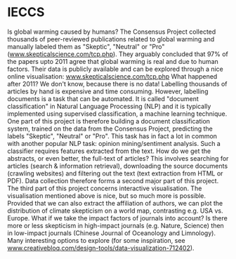 # IECCS
Is global warming caused by humans? The Consensus Project collected thousands of peer-reviewed publications related to global warming and manually labeled them as "Skeptic", "Neutral" or "Pro" (www.skepticalscience.com/tcp.php). They arguably concluded that 97% of the papers upto 2011 agree that global warming is real and due to human factors. Their data is publicly available and can be explored through a nice online visualisation: www.skepticalscience.com/tcp.php  What happened after 2011? We don't know, because there is no data! Labelling thousands of articles by hand is expensive and time consuming. However, labelling documents is a task that can be automated. It is called "document classification" in Natural Language Processing (NLP) and it is typically implemented using supervised classification, a machine learning technique. One part of this project is therefore building a document classification system, trained on the data from the Consensus Project, predicting the labels "Skeptic", "Neutral" or "Pro". This task has in fact a lot in common with another popular NLP task: opinion mining/sentiment analysis.  Such a classifier requires features extracted from the text. How do we get the abstracts, or even better, the full-text of articles? This involves searching for articles (search &amp; information retrieval), downloading the source documents (crawling websites) and filtering out the text (text extraction from HTML or PDF). Data collection therefore forms a second major part of this project.  The third part of this project concerns interactive visualisation. The visualisation mentioned above is nice, but so much more is possible. Provided that we can also extract the affiliation of authors, we can plot the distribution of climate skepticism on a world map, contrasting e.g. USA vs. Europe. What if we take the impact factors of journals into account? Is there more or less skepticism in high-impact journals (e.g. Nature, Science) then in low-impact journals (Chinese Journal of Oceanology and Limnology). Many interesting options to explore (for some inspiration, see www.creativebloq.com/design-tools/data-visualization-712402).
